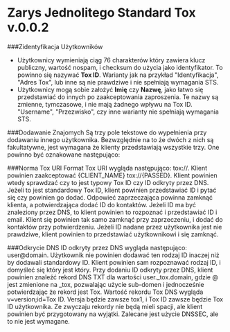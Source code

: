Zarys Jednolitego Standard Tox v.0.0.2
===

###Zidentyfikacja Użytkowników
- Użytkownicy wymieniają ciąg 76 charakterów który zawiera klucz publiczny, wartość nospam, i checksum do użycia jako identyfikator. To powinno się nazywać **Tox ID**. Warianty jak na przykład "Identyfikacja", "Adres Tox", lub inne są nie prawdziwe i nie spełniają wymagania STS.
- Użytkownicy mogą sobie założyć **Imię** czy **Nazwę**, jako łatwo się przedstawiać do innych po zaakceptowania zaproszenia. Te nazwy są zmienne, tymczasowe, i nie mają żadnego wpływu na Tox ID. "Username", "Przezwisko", czy inne warianty nie spełniają wymagania STS.

###Dodawanie Znajomych
Są trzy pole tekstowe do wypełnienia przy dodawaniu innego użytkownika. Bezwzględnie na to że dwóch z nich są fakultatywne, jest wymagana że klienty przedstawiają wszystkie trzy. One powinno być oznakowane następująco:

###Norma Tox URI
Format Tox URI wygląda następująco: tox://. Klient powinien zaakceptować {CLIENT_NAME} tox://{PASSED}. Klient powinien wtedy sprawdzać czy to jest typowy Tox ID czy ID odkryty przez DNS. Jeżeli to jest standardowy Tox ID, klient powinien przedstawiać ID i pytać się czy powinien go dodać. Odpowieć zaprzeczająca powinna zamknąć klienta, a potwierdzająca dodać ID do kontaktów. Jeżeli ID ma być znaleziony przez DNS, to klient powinien to rozpoznać i przedstawiać ID i email. Klient się powinien tak samo zamknąć przy zaprzeczeniu, i dodać do kontaktów przy potwierdzeniu. Jeżeli ID nadane przez użytkownika jest nie prawdziwe, klient powinien to przedstawiać użytkownikowi i się zamknąć.

###Odkrycie DNS
ID odkryty przez DNS wygląda następująco: user@domain. Użytkownik nie powinien dodawać ten rodzaj ID inaczej niż by dodawali standardowy ID. Klient powinien sam rozpoznawać rodzaj ID, i domyśleć się który jest który. Przy dodaniu ID odkryty przez DNS, klient powinien znaleźć rekord DNS TXT dla wartości user._tox.domain, gdzie @ jest zmienione na _tox, pozwalając użycie sub-domen i jednocześnie potwierdzając że rekord jest Tox. Wartość rekordu Tox DNS wygląda v=version;id=Tox ID. Versja będzie zawsze tox1, i Tox ID zawsze będzie Tox ID użytkownika. Ze zwyczaju rekordy nie będą mieli spacji, ale klient powinien być przygotowany na wyjątki. Zalecane jest użycie DNSSEC, ale to nie jest wymagane.
